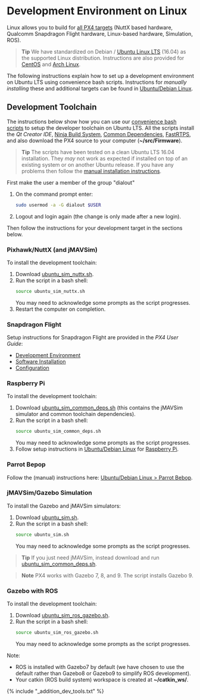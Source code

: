 # Development Environment on Linux

Linux allows you to build for [all PX4 targets](../setup/dev_env.md#supported-targets) (NuttX based hardware, Qualcomm Snapdragon Flight hardware, Linux-based hardware, Simulation, ROS).

> **Tip** We have standardized on Debian / [Ubuntu Linux LTS](https://wiki.ubuntu.com/LTS) (16.04) as the supported Linux distribution. Instructions are also provided for [CentOS](../setup/dev_env_linux_centos.md) and [Arch Linux](../setup/dev_env_linux_arch.md).

The following instructions explain how to set up a development environment on Ubuntu LTS using convenience bash scripts. Instructions for *manually installing* these and additional targets can be found in [Ubuntu/Debian Linux](../setup/dev_env_linux_ubuntu.md).


## Development Toolchain

The instructions below show how you can use our [convenience bash scripts](../setup/dev_env_linux_ubuntu.md#convenience-bash-scripts) to setup the developer toolchain on Ubuntu LTS. All the scripts install the *Qt Creator IDE*, [Ninja Build System](https://ninja-build.org/), [Common Dependencies](../setup/dev_env_linux_ubuntu.md#common-dependencies), [FastRTPS](../setup/dev_env_linux_ubuntu.md#fastrtps-installation), and also download the PX4 source to your computer (**~/src/Firmware**).

> **Tip** The scripts have been tested on a clean Ubuntu LTS 16.04 installation. They *may* not work as expected if installed on top of an existing system or on another Ubuntu release. If you have any problems then follow the [manual installation instructions](../setup/dev_env_linux_ubuntu.md).

First make the user a member of the group "dialout"
1. On the command prompt enter:
   ```sh
   sudo usermod -a -G dialout $USER
   ```
1. Logout and login again (the change is only made after a new login).

Then follow the instructions for your development target in the sections below.


### Pixhawk/NuttX (and jMAVSim)

To install the development toolchain:

1. Download <a href="https://raw.githubusercontent.com/PX4/Devguide/master/build_scripts/ubuntu_sim_nuttx.sh" target="_blank" download>ubuntu_sim_nuttx.sh</a>.
1. Run the script in a bash shell:
   ```bash
   source ubuntu_sim_nuttx.sh
   ```
   You may need to acknowledge some prompts as the script progresses.
1. Restart the computer on completion.


### Snapdragon Flight

Setup instructions for Snapdragon Flight are provided in the *PX4 User Guide*:
* [Development Environment](https://docs.px4.io/en/flight_controller/snapdragon_flight_dev_environment_installation.html)
* [Software Installation](https://docs.px4.io/en/flight_controller/snapdragon_flight_software_installation.html)
* [Configuration](https://docs.px4.io/en/flight_controller/snapdragon_flight_configuration.html)

   
### Raspberry Pi

To install the development toolchain:
1. Download <a href="https://raw.githubusercontent.com/PX4/Devguide/master/build_scripts/ubuntu_sim_common_deps.sh" target="_blank" download>ubuntu_sim_common_deps.sh</a> (this contains the jMAVSim simulator and common toolchain dependencies).
1. Run the script in a bash shell:
   ```bash
   source ubuntu_sim_common_deps.sh
   ```
   You may need to acknowledge some prompts as the script progresses.
1. Follow setup instructions in [Ubuntu/Debian Linux](../setup/dev_env_linux_ubuntu.md) for [Raspberry Pi](../setup/dev_env_linux_ubuntu.md#raspberry-pi-hardware).

### Parrot Bepop

Follow the (manual) instructions here: [Ubuntu/Debian Linux > Parrot Bebop](../setup/dev_env_linux_ubuntu.md#raspberry-pi-hardware).


### jMAVSim/Gazebo Simulation

To install the Gazebo and jMAVSim simulators:

1. Download <a href="https://raw.githubusercontent.com/PX4/Devguide/master/build_scripts/ubuntu_sim.sh" target="_blank" download>ubuntu_sim.sh</a>.
1. Run the script in a bash shell:
   ```bash
   source ubuntu_sim.sh
   ```
   You may need to acknowledge some prompts as the script progresses.

> **Tip** If you just need jMAVSim, instead download and run <a href="https://raw.githubusercontent.com/PX4/Devguide/master/build_scripts/ubuntu_sim_common_deps.sh" target="_blank" download>ubuntu_sim_common_deps.sh</a>.

<span><span>
> **Note** PX4 works with Gazebo 7, 8, and 9. The script installs Gazebo 9.

### Gazebo with ROS

To install the development toolchain:

1. Download <a href="https://raw.githubusercontent.com/PX4/Devguide/master/build_scripts/ubuntu_sim_ros_gazebo.sh" target="_blank" download>ubuntu_sim_ros_gazebo.sh</a>.
1. Run the script in a bash shell:
   ```bash
   source ubuntu_sim_ros_gazebo.sh
   ```
   You may need to acknowledge some prompts as the script progresses.

Note: 
* ROS is installed with Gazebo7 by default (we have chosen to use the default rather than Gazebo8 or Gazebo9 to simplify ROS development).
* Your catkin (ROS build system) workspace is created at **~/catkin_ws/**.

<!-- import docs for other tools and next steps. -->
{% include "_addition_dev_tools.txt" %}
